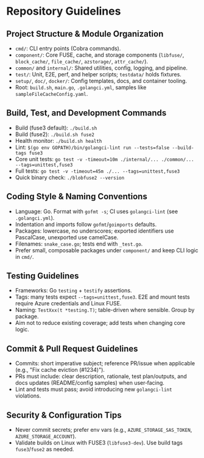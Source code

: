 # Repository Guidelines

## Project Structure & Module Organization
- `cmd/`: CLI entry points (Cobra commands).
- `component/`: Core FUSE, cache, and storage components (`libfuse/`, `block_cache/`, `file_cache/`, `azstorage/`, `attr_cache/`).
- `common/` and `internal/`: Shared utilities, config, logging, and pipeline.
- `test/`: Unit, E2E, perf, and helper scripts; `testdata/` holds fixtures.
- `setup/`, `doc/`, `docker/`: Config templates, docs, and container tooling.
- Root: `build.sh`, `main.go`, `.golangci.yml`, samples like `sampleFileCacheConfig.yaml`.

## Build, Test, and Development Commands
- Build (fuse3 default): `./build.sh`
- Build (fuse2): `./build.sh fuse2`
- Health monitor: `./build.sh health`
- Lint: `$(go env GOPATH)/bin/golangci-lint run --tests=false --build-tags fuse3`
- Core unit tests: `go test -v -timeout=10m ./internal/... ./common/... --tags=unittest,fuse3`
- Full tests: `go test -v -timeout=45m ./... --tags=unittest,fuse3`
- Quick binary check: `./blobfuse2 --version`

## Coding Style & Naming Conventions
- Language: Go. Format with `gofmt -s`; CI uses `golangci-lint` (see `.golangci.yml`).
- Indentation and imports follow `gofmt`/`goimports` defaults.
- Packages: lowercase, no underscores; exported identifiers use PascalCase, unexported use camelCase.
- Filenames: `snake_case.go`; tests end with `_test.go`.
- Prefer small, composable packages under `component/` and keep CLI logic in `cmd/`.

## Testing Guidelines
- Frameworks: Go `testing` + `testify` assertions.
- Tags: many tests expect `--tags=unittest,fuse3`. E2E and mount tests require Azure credentials and Linux FUSE.
- Naming: `TestXxx(t *testing.T)`; table-driven where sensible. Group by package.
- Aim not to reduce existing coverage; add tests when changing core logic.

## Commit & Pull Request Guidelines
- Commits: short imperative subject; reference PR/issue when applicable (e.g., "Fix cache eviction (#1234)").
- PRs must include: clear description, rationale, test plan/outputs, and docs updates (README/config samples) when user‑facing.
- Lint and tests must pass; avoid introducing new `golangci-lint` violations.

## Security & Configuration Tips
- Never commit secrets; prefer env vars (e.g., `AZURE_STORAGE_SAS_TOKEN`, `AZURE_STORAGE_ACCOUNT`).
- Validate builds on Linux with FUSE3 (`libfuse3-dev`). Use build tags `fuse3`/`fuse2` as needed.
